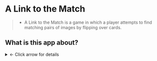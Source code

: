 # A Link to the Match

> - A Link to the Match is a game in which a player attempts to find matching pairs of images by flipping over cards.

## What is this app about?
<details>
<summary> &#8592; Click arrow for details</summary>

</details>
